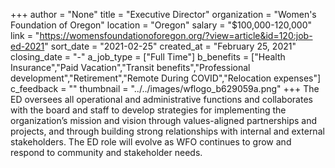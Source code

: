 +++
author = "None"
title = "Executive Director"
organization = "Women's Foundation of Oregon"
location = "Oregon"
salary = "$100,000-120,000"
link = "https://womensfoundationoforegon.org/?view=article&id=120:job-ed-2021"
sort_date = "2021-02-25"
created_at = "February 25, 2021"
closing_date = "-"
a_job_type = ["Full Time"]
b_benefits = ["Health Insurance","Paid Vacation","Transit benefits","Professional development","Retirement","Remote During COVID","Relocation expenses"]
c_feedback = ""
thumbnail = "../../images/wflogo_b629059a.png"
+++
The ED oversees all operational and administrative functions and collaborates with the board and staff to develop strategies for implementing the organization’s mission and vision through values-aligned partnerships and projects, and through building strong relationships with internal and external stakeholders. The ED role will evolve as WFO continues to grow and respond to community and stakeholder needs. 